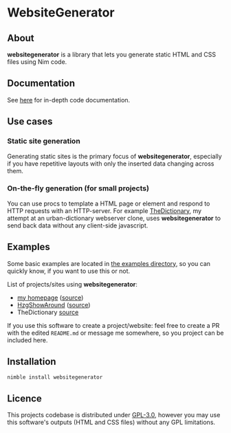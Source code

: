 # WebsiteGenerator

## About

**websitegenerator** is a library that lets you generate static HTML and CSS files using Nim code.

## Documentation

See [here](https://nirokay.github.io/nim-docs/websitegenerator/websitegenerator.html) for in-depth
code documentation.

## Use cases

### Static site generation

Generating static sites is the primary focus of **websitegenerator**, especially if you have repetitive layouts
with only the inserted data changing across them.

### On-the-fly generation (for small projects)

You can use procs to template a HTML page or element and respond to HTTP requests with an HTTP-server.
For example [TheDictionary](https://github.com/nirokay/TheDictionary), my attempt at an urban-dictionary
webserver clone, uses **websitegenerator** to send back data without any client-side javascript.

## Examples

Some basic examples are located in [the examples directory](./examples/), so you can quickly know, if you want to use
this or not.

List of projects/sites using **websitegenerator**:

* [my homepage](https://nirokay.github.io/) ([source](https://github.com/nirokay/nirokay.github.io/blob/main/index.nim))
* [HzgShowAround](https://nirokay.github.io/HzgShowAround) ([source](https://github.com/nirokay/hzgshowaround))
* TheDictionary [source](https://github.com/nirokay/TheDictionary)

If you use this software to create a project/website: feel free to create a PR with the edited
`README.md` or message me somewhere, so you project can be included here.

## Installation

`nimble install websitegenerator`

## Licence

This projects codebase is distributed under [GPL-3.0](https://www.gnu.org/licenses/gpl-3.0.html), however you may use this
software's outputs (HTML and CSS files) without any GPL limitations.
